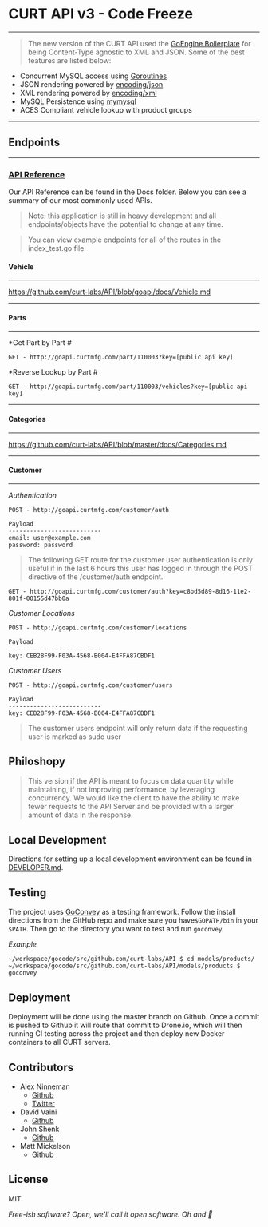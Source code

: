 
CURT API v3 - Code Freeze
=========
---------

> The new version of the CURT API used the [GoEngine Boilerplate](http://github.com/ninnemana/goengine-boilerplate)
for being Content-Type agnostic to XML and JSON. Some of the best features are listed below:

  - Concurrent MySQL access using [Goroutines](http://golang.org/doc/effective_go.html#concurrency)
  - JSON rendering powered by [encoding/json](http://golang.org/pkg/encoding/json/)
  - XML rendering powered by [encoding/xml](http://golang.org/pkg/encoding/xml/)
  - MySQL Persistence using [mymysql](https://github.com/ziutek/mymysql)
  - ACES Compliant vehicle lookup with product groups


--------
Endpoints
---------
---------

### [API Reference](https://github.com/curt-labs/API/tree/goapi/docs) 
Our API Reference can be found in the Docs folder. Below you can see a summary of our most commonly used APIs.



> Note: this application is still in heavy development and all endpoints/objects have the potential to change at any time.

> You can view example endpoints for all of the routes in the index_test.go file.

#### Vehicle

---

https://github.com/curt-labs/API/blob/goapi/docs/Vehicle.md

---
#### Parts

---

*Get Part by Part #

    GET - http://goapi.curtmfg.com/part/110003?key=[public api key]

*Reverse Lookup by Part #

    GET - http://goapi.curtmfg.com/part/110003/vehicles?key=[public api key]

----

#### Categories

---

https://github.com/curt-labs/API/blob/master/docs/Categories.md

----

#### Customer

---

*Authentication*

    POST - http://goapi.curtmfg.com/customer/auth

    Payload
    --------------------------
    email: user@example.com
    password: password

> The following GET route for the customer user authentication is only useful if in the last 6 hours this user has logged in through the POST directive of the /customer/auth endpoint.

    GET - http://goapi.curtmfg.com/customer/auth?key=c8bd5d89-8d16-11e2-801f-00155d47bb0a

*Customer Locations*

    POST - http://goapi.curtmfg.com/customer/locations

    Payload
    --------------------------
    key: CEB28F99-F03A-4568-B004-E4FFA87CBDF1

*Customer Users*

    POST - http://goapi.curtmfg.com/customer/users

    Payload
    --------------------------
    key: CEB28F99-F03A-4568-B004-E4FFA87CBDF1

> The customer users endpoint will only return data if the requesting user is marked as sudo user

Philoshopy
-

> This version if the API is meant to focus on data quantity while maintaining, if not improving performance, by leveraging concurrency. We would like the client to have the ability to make fewer requests to the API Server and be provided with a larger amount of data in the response.

Local Development
-
Directions for setting up a local development environment can be found in [DEVELOPER.md](https://github.com/curt-labs/API/blob/goapi/DEVELOPER.md).

Testing
-
The project uses [GoConvey](https://github.com/smartystreets/goconvey) as a testing framework. Follow the install directions from the GitHub repo and make sure you have`$GOPATH/bin` in your `$PATH`. Then go to the directory you want to test and run `goconvey`

*Example*

```
~/workspace/gocode/src/github.com/curt-labs/API $ cd models/products/
~/workspace/gocode/src/github.com/curt-labs/API/models/products $ goconvey
```

Deployment
-

Deployment will be done using the master branch on Github. Once a commit is pushed to Github
it will route that commit to Drone.io, which will then running CI testing across
the project and then deploy new Docker containers to all CURT servers.

Contributors
-
* Alex Ninneman
    * [Github](http://github.com/ninnemana)
    * [Twitter](https://twitter.com/ninnemana)
* David Vaini
    * [Github](https://github.com/DavidVaini)
* John Shenk
    * [Github](https://github.com/stinkyfingers)
* Matt Mickelson
    * [Github](https://github.com/mickelsonm)

License
-

MIT

*Free-ish software? Open, we'll call it open software. Oh and :beers:*

